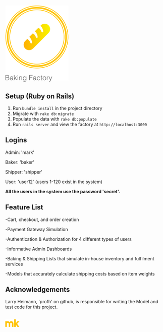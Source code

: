<img src="bf_logo_markup.png" width="200px" alt="BF"><br>

## Setup (Ruby on Rails)
1. Run `bundle install` in the project directory
2. Migrate with `rake db:migrate`
3. Populate the data with `rake db:populate` 
4. Run `rails server` and view the factory at `http://localhost:3000` 

## Logins 
Admin: 'mark'

Baker: 'baker'

Shipper: 'shipper'

User: 'user12' (users 1-120 exist in the system)

**All the users in the system use the password 'secret'.**

## Feature List 

-Cart, checkout, and order creation

-Payment Gateway Simulation 

-Authentication & Authorization for 4 different types of users 

-Informative Admin Dashboards 

-Baking & Shipping Lists that simulate in-house inventory and fulfilment services 

-Models that accurately calculate shipping costs based on item weights 

## Acknowledgements

Larry Heimann, 'profh' on github, is responsible for writing the Model and test code for this project.

<br>
<img src="mk_markup.png" width="45px" alt="MK">
